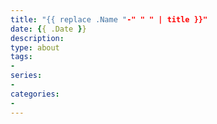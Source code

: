 ```yaml
---
title: "{{ replace .Name "-" " " | title }}"
date: {{ .Date }}
description: 
type: about
tags:
-
series:
-
categories:
-
---
```

